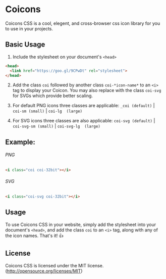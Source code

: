 # Coicons

Coicons CSS is a cool, elegent, and cross-browser css icon library for you to use in your projects.

## Basic Usage

1. Include the stylesheet on your document's `<head>`


```html
<head>
  <link href="https://goo.gl/9CPwDt" rel="stylesheet">
</head>
```



2. Add the class `coi` followed by another class `coi-*icon-name*` to an `<i>` tag to display your Coicon. You may also replace with the class `coi-svg` for SVGs which provide better scaling.

3. For default PNG icons three classes are applicable:
    `_coi (default)` | `coi-sm (small)` | `coi-lg  (large)`

4. For SVG icons three classes are also applicable:
   `coi-svg (default)` | `coi-svg-sm (small)` | `coi-svg-lg  (large)`


## Example:

###### PNG
```html
<i class="coi coi-32bit"></i>
```
###### SVG
```html
<i class="coi-svg coi-32bit"></i>
```

## Usage

To use Coicons CSS in your website, simply add the stylesheet into your document's `<head>`, and add the class `coi` to an `<i>` tag, along with any of the icon names. That's it! :+1: 


## License

Coicons CSS is licensed under the MIT license. (http://opensource.org/licenses/MIT)
